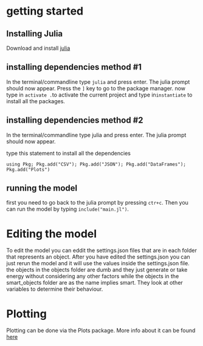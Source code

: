 # getting started

## Installing Julia

Download and install [julia](https://julialang.org/downloads/)

## installing dependencies method #1

In the terminal/commandline type `julia` and press enter. The julia prompt should now appear. Press the `]` key to go to the package manager. now type in `activate .`to activate the current project and type in`instantiate` to install all the packages.

## installing dependencies method #2

In the terminal/commandline type julia and press enter. The julia prompt should now appear.

type this statement to install all the dependencies

`using Pkg; Pkg.add("CSV"); Pkg.add("JSON"); Pkg.add("DataFrames"); Pkg.add("Plots")`

## running the model

first you need to go back to the julia prompt by pressing `ctr+c`. Then you can run the model by typing `include("main.jl")`.

# Editing the model

To edit the model you can eddit the settings.json files that are in each folder that represents an object. After you have edited the settings.json you can just rerun the model and it will use the values inside the settings.json file. the objects in the objects folder are dumb and they just generate or take energy without considering any other factors while the objects in the smart_objects folder are as the name implies smart. They look at other variables to determine their behaviour.

# Plotting

Plotting can be done via the Plots package. More info about it can be found [here](https://docs.juliaplots.org/stable/)
